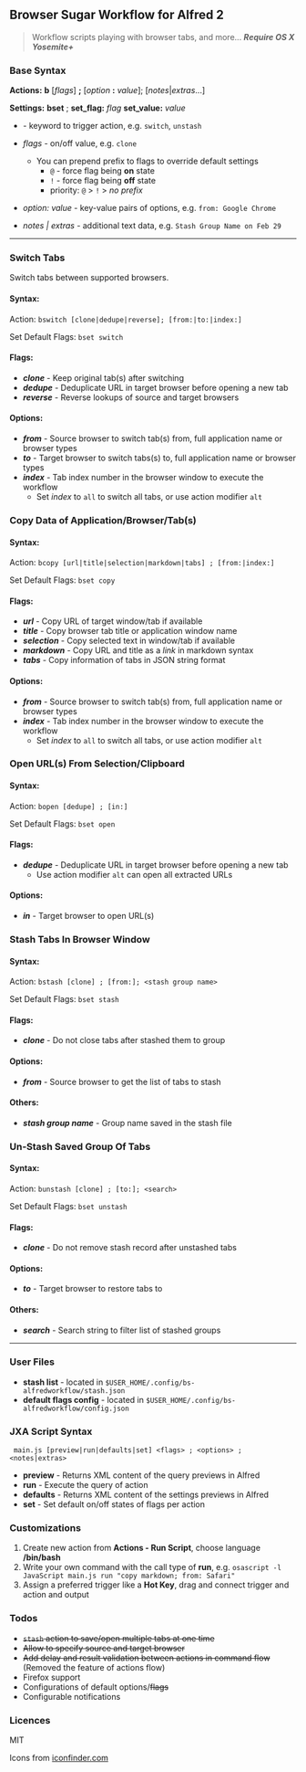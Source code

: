 ## Browser Sugar Workflow for Alfred 2

> Workflow scripts playing with browser tabs, and more...
> ***Require OS X Yosemite+***



### Base Syntax

**Actions:** **b**<action> [*flags*] **;** [*option* **:** *value*]; [*notes*|*extras*...]

**Settings:** **bset** <action> ; **set_flag:** *flag* **set_value:** *value*

- <action> - keyword to trigger action, e.g. `switch`, `unstash`
- *flags* - on/off value, e.g. `clone`
  - You can prepend prefix to flags to override default settings
    - `@` - force flag being **on** state
    - `!` - force flag being **off** state
    - priority: `@` > `!` > *no prefix*

- *option: value* - key-value pairs of options, e.g. `from: Google Chrome`
- *notes | extras* - additional text data, e.g. `Stash Group Name on Feb 29`


---




### Switch Tabs

Switch tabs between supported browsers.

#### Syntax: 

Action: `bswitch [clone|dedupe|reverse]; [from:|to:|index:]`

Set Default Flags: `bset switch`

#### Flags:

- ***clone*** - Keep original tab(s) after switching
- ***dedupe*** - Deduplicate URL in target browser before opening a new tab
- ***reverse*** - Reverse lookups of source and target browsers

#### Options:

- ***from*** - Source browser to switch tab(s) from, full application name or browser types
- ***to*** - Target browser to switch tabs(s) to, full application name or browser types
- ***index*** - Tab index number in the browser window to execute the workflow
  - Set *index* to `all` to switch all tabs, or use action modifier `alt`





### Copy Data of Application/Browser/Tab(s)

#### Syntax: 

Action: `bcopy [url|title|selection|markdown|tabs] ; [from:|index:]`

Set Default Flags: `bset copy`

#### Flags:

- ***url*** - Copy URL of target window/tab if available
- ***title*** - Copy browser tab title or application window name
- ***selection*** - Copy selected text in window/tab if available
- ***markdown*** - Copy URL and title as a *link* in markdown syntax
- ***tabs*** - Copy information of tabs in JSON string format

#### Options:

- ***from*** - Source browser to switch tab(s) from, full application name or browser types
- ***index*** - Tab index number in the browser window to execute the workflow
  - Set *index* to `all` to switch all tabs, or use action modifier `alt`





### Open URL(s) From Selection/Clipboard

#### Syntax:

Action: `bopen [dedupe] ; [in:]`

Set Default Flags: `bset open`

#### Flags:

- ***dedupe*** - Deduplicate URL in target browser before opening a new tab
  - Use action modifier `alt` can open all extracted URLs

#### Options:

- ***in*** - Target browser to open URL(s)





### Stash Tabs In Browser Window

#### Syntax:

Action: `bstash [clone] ; [from:]; <stash group name>`

Set Default Flags: `bset stash`

#### Flags:

- ***clone*** - Do not close tabs after stashed them to group

#### Options:

- ***from*** - Source browser to get the list of tabs to stash

#### Others:

- ***stash group name*** - Group name saved in the stash file





### Un-Stash Saved Group Of Tabs

#### Syntax:

Action: `bunstash [clone] ; [to:]; <search>`

Set Default Flags: `bset unstash`

#### Flags:

- ***clone*** - Do not remove stash record after unstashed tabs

#### Options:

- ***to*** - Target browser to restore tabs to

#### Others:

- ***search*** - Search string to filter list of stashed groups


---




### User Files

- **stash list** -  located in `$USER_HOME/.config/bs-alfredworkflow/stash.json`
- **default flags config** - located in `$USER_HOME/.config/bs-alfredworkflow/config.json`





### JXA Script Syntax

` main.js [preview|run|defaults|set] <flags> ; <options> ; <notes|extras>`

- **preview** - Returns XML content of the query previews in Alfred
- **run** - Execute the query of action
- **defaults** - Returns XML content of the settings previews in Alfred
- **set** - Set default on/off states of flags per action





### Customizations

1. Create new action from **Actions - Run Script**, choose language **/bin/bash**
2. Write your own command with the call type of **run**, e.g.
   `osascript -l JavaScript main.js run "copy markdown; from: Safari"`
3. Assign a preferred trigger like a **Hot Key**, drag and connect trigger and action and output




### Todos

- ~~`stash` action to save/open multiple tabs at one time~~
- ~~Allow to specify source and target browser~~
- ~~Add delay and result validation between actions in command flow~~ (Removed the feature of actions flow)
- Firefox support
- Configurations of default options/~~flags~~
- Configurable notifications





### Licences

MIT

Icons from [iconfinder.com](https://www.iconfinder.com)